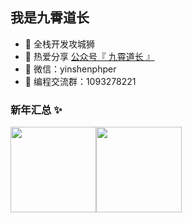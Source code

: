 ## 我是九霄道长 

- 🐧 全栈开发攻城狮
- 🌱 热爱分享 <a href="" target="_blank">公众号『 九霄道长 』</a>
- 💬 微信：yinshenphper
- 👬 编程交流群：1093278221


### 新年汇总 ✨

<img align="" height="137px" src="https://github-readme-stats.vercel.app/api?username=jiuxiaoer&hide_title=true&hide_border=true&show_icons=true&include_all_commits=true&line_height=21&bg_color=0,EC6C6C,FFD479,FFFC79,73FA79&theme=graywhite&locale=cn" /><img align="" height="137px" src="https://github-readme-stats.vercel.app/api/top-langs/?username=jiuxiaoer&hide_title=true&hide_border=true&layout=compact&bg_color=0,73FA79,73FDFF,D783FF&theme=graywhite&locale=cn" />
